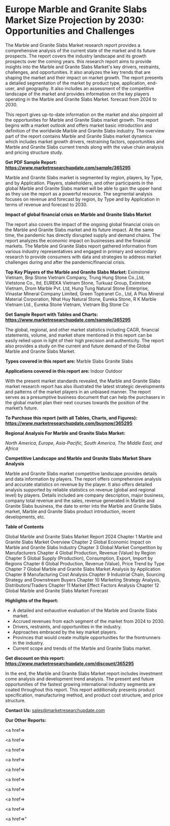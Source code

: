 # Europe Marble and Granite Slabs Market Size Projection by 2030: Opportunities and Challenges

The Marble and Granite Slabs Market research report provides a comprehensive analysis of the current state of the market and its future prospects. The report covers the industry landscape and its growth prospects over the coming years. this research report aims to provide insights into the Marble and Granite Slabs Market's key drivers, restraints, challenges, and opportunities. It also analyzes the key trends that are shaping the market and their impact on market growth. The report presents a detailed segmentation of the market by product type, application, end-user, and geography. It also includes an assessment of the competitive landscape of the market and provides information on the key players operating in the Marble and Granite Slabs Market. forecast from 2024 to 2030.

This report gives up-to-date information on the market and also pinpoint all the opportunities for Marble and Granite Slabs market growth. The report begins with a market outlook and offers market basic introduction and definition of the worldwide Marble and Granite Slabs industry. The overview part of the report contains Marble and Granite Slabs market dynamics which includes market growth drivers, restraining factors, opportunities and Marble and Granite Slabs current trends along with the value chain analysis and pricing structure study.

<strong><b>Get PDF Sample Report: <a href=https://www.marketresearchupdate.com/sample/365295>https://www.marketresearchupdate.com/sample/365295</a></b></strong>

Marble and Granite Slabs market is segmented by region, players, by Type, and by Application. Players, stakeholders, and other participants in the global Marble and Granite Slabs market will be able to gain the upper hand as they use the report as a powerful resource. The segmental analysis focuses on revenue and forecast by region, by Type and by Application in terms of revenue and forecast to 2030.

<strong><b>Impact of global financial crisis on Marble and Granite Slabs Market</b></strong>

The report also covers the impact of the ongoing global financial crisis on the Marble and Granite Slabs market and its future impact. At the same time, the pandemic has directly disrupted supply and demand chains. The report analyzes the economic impact on businesses and the financial markets. The Marble and Granite Slabs report gathered information from various industry representatives and engaged in primary and secondary research to provide consumers with data and strategies to address market challenges during and after the pandemic/financial crisis.

<strong><b>Top Key Players of the Marble and Granite Slabs Market:
</b></strong>Eximstone Vietnam, Bnp Stone Vietnam Company, Trung Hung Stone Co.,Ltd, Vietstone Co., ltd, EUREKA Vietnam Stone, Turkuaz Group, Eximstone Vietnam, Drom Marble Pvt. Ltd, Hung Tung Natural Stone Enterprise, Vinastar Mineral Company Limited, Green Toptranet Co., Ltd, A Plus Mineral Material Corporation, Nhat Huy Natural Stone, Eureka Stone, R K Marble Vietnam Ltd., Eureka Stone Vietnam, Vietnam Big Stone Co<strong><b>
</b></strong>

<strong><b>Get Sample Report with Tables and Charts: <a href=https://www.marketresearchupdate.com/sample/365295>https://www.marketresearchupdate.com/sample/365295</a></b></strong>

The global, regional, and other market statistics including CAGR, financial statements, volume, and market share mentioned in this report can be easily relied upon in light of their high precision and authenticity. The report also provides a study on the current and future demand of the Global Marble and Granite Slabs Market.

<strong><b>Types covered in this report are:
</b></strong>Marble Slabs
Granite Slabs<strong><b>
</b></strong>

<strong><b>Applications covered in this report are:
</b></strong>Indoor
Outdoor<strong><b>
</b></strong>

With the present market standards revealed, the Marble and Granite Slabs market research report has also illustrated the latest strategic developments and patterns of the market players in an unbiased manner. The report serves as a presumptive business document that can help the purchasers in the global market plan their next courses towards the position of the market’s future.

<strong><b>To Purchase this report (with all Tables, Charts, and Figures): <a href=https://www.marketresearchupdate.com/buynow/365295>https://www.marketresearchupdate.com/buynow/365295</a></b></strong>

<strong><b>Regional Analysis For Marble and Granite Slabs Market:</b></strong>

<em><i>North America, Europe, Asia-Pacific, South America, The Middle East, and Africa</i></em>

<strong><b>Competitive Landscape and Marble and Granite Slabs Market Share Analysis</b></strong>

Marble and Granite Slabs market competitive landscape provides details and data information by players. The report offers comprehensive analysis and accurate statistics on revenue by the player. It also offers detailed analysis supported by reliable statistics on revenue (global and regional level) by players. Details included are company description, major business, company total revenue and the sales, revenue generated in Marble and Granite Slabs business, the date to enter into the Marble and Granite Slabs market, Marble and Granite Slabs product introduction, recent developments, etc.

<strong><b>Table of Contents</b></strong>

Global Marble and Granite Slabs Market Report 2024
Chapter 1 Marble and Granite Slabs Market Overview
Chapter 2 Global Economic Impact on Marble and Granite Slabs Industry
Chapter 3 Global Market Competition by Manufacturers
Chapter 4 Global Production, Revenue (Value) by Region
Chapter 5 Global Supply (Production), Consumption, Export, Import by Regions
Chapter 6 Global Production, Revenue (Value), Price Trend by Type
Chapter 7 Global Marble and Granite Slabs Market Analysis by Application
Chapter 8 Manufacturing Cost Analysis
Chapter 9 Industrial Chain, Sourcing Strategy and Downstream Buyers
Chapter 10 Marketing Strategy Analysis, Distributors/Traders
Chapter 11 Market Effect Factors Analysis
Chapter 12 Global Marble and Granite Slabs Market Forecast

<strong><b>Highlights of the Report:</b></strong>

- A detailed and exhaustive evaluation of the Marble and Granite Slabs market.
- Accrued revenues from each segment of the market from 2024 to 2030.
- Drivers, restraints, and opportunities in the industry.
- Approaches embraced by the key market players.
- Provinces that would create multiple opportunities for the frontrunners in the industry.
- Current scope and trends of the Marble and Granite Slabs market.

<strong><b>Get discount on this report: <a href=https://www.marketresearchupdate.com/discount/365295>https://www.marketresearchupdate.com/discount/365295</a></b></strong>

In the end, the Marble and Granite Slabs Market report includes investment come analysis and development trend analysis. The present and future opportunities of the fastest growing international industry segments are coated throughout this report. This report additionally presents product specification, manufacturing method, and product cost structure, and price structure.

<strong><b>Contact Us:
</b></strong>sales@marketresearchupdate.com

<strong>Our Other Reports:</strong>

<a href=></a>

<a href=></a>

<a href=></a>

<a href=></a>

<a href=></a>

<a href=></a>

<a href=></a>

<a href=></a>

<a href=></a>

<a href=></a>"
